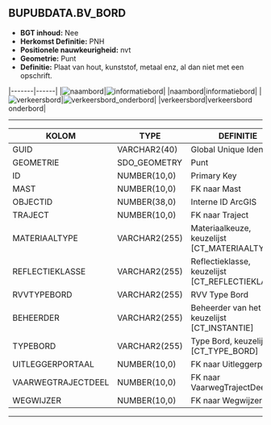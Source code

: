 ﻿## BUPUBDATA.BV_BORD


* __BGT inhoud:__ Nee
* __Herkomst Definitie:__ PNH
* __Positionele nauwkeurigheid:__ nvt
* __Geometrie:__ Punt
* __Definitie:__ Plaat van hout, kunststof, metaal enz, al dan niet met een opschrift.

|-------|------|
|![naambord](naambord.png)|![informatiebord](informatiebord.png)|
|naambord|informatiebord|
|![verkeersbord](verkeersbord.png)|![verkeersbord_onderbord](verkeersbord_onderbord.png)|
|verkeersbord|verkeersbord onderbord|

***

|KOLOM                           	|TYPE          	|DEFINITIE|
|------                          	|----          	|-----    |
|GUID                            	|VARCHAR2(40)  	|Global Unique Identifier|
|GEOMETRIE                       	|SDO_GEOMETRY  	|Punt|
|ID                              	|NUMBER(10,0)  	|Primary Key|
|MAST                            	|NUMBER(10,0)  	|FK naar Mast|
|OBJECTID                        	|NUMBER(38,0)   |Interne ID ArcGIS|
|TRAJECT                         	|NUMBER(10,0)  	|FK naar Traject|
|MATERIAALTYPE                   	|VARCHAR2(255) 	|Materiaalkeuze, keuzelijst [CT_MATERIAALTYPE]|
|REFLECTIEKLASSE                 	|VARCHAR2(255) 	|Reflectieklasse, keuzelijst [CT_REFLECTIEKLASSE]|
|RVVTYPEBORD                     	|VARCHAR2(255) 	|RVV Type Bord|
|BEHEERDER                       	|VARCHAR2(255) 	|Beheerder van het bord, keuzelijst [CT_INSTANTIE]|
|TYPEBORD                        	|VARCHAR2(255) 	|Type Bord, keuzelijst [CT_TYPE_BORD]|
|UITLEGGERPORTAAL                	|NUMBER(10,0)  	|FK naar Uitleggerportaal|
|VAARWEGTRAJECTDEEL              	|NUMBER(10,0)  	|FK naar VaarwegTrajectDeel |
|WEGWIJZER                       	|NUMBER(10,0)  	|FK naar Wegwijzer|

***
